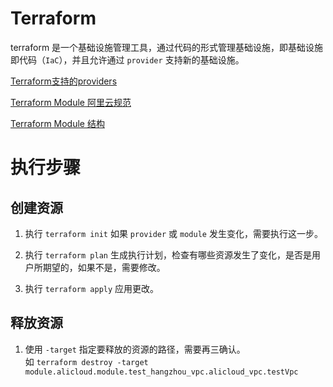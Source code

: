 # Terraform

terraform 是一个基础设施管理工具，通过代码的形式管理基础设施，即基础设施即代码（`IaC`），并且允许通过 `provider` 支持新的基础设施。

[Terraform支持的providers](https://www.terraform.io/docs/providers/index.html)

[Terraform Module 阿里云规范](https://developer.aliyun.com/article/642624)

[Terraform Module 结构](https://www.terraform.io/docs/modules/index.html#standard-module-structure)


# 执行步骤

## 创建资源
1. 执行 `terraform init`
如果 `provider` 或 `module` 发生变化，需要执行这一步。

2. 执行 `terraform plan`
生成执行计划，检查有哪些资源发生了变化，是否是用户所期望的，如果不是，需要修改。

3. 执行 `terraform apply`
应用更改。

## 释放资源
1. 使用 `-target` 指定要释放的资源的路径，需要再三确认。  
如 `terraform destroy -target module.alicloud.module.test_hangzhou_vpc.alicloud_vpc.testVpc`